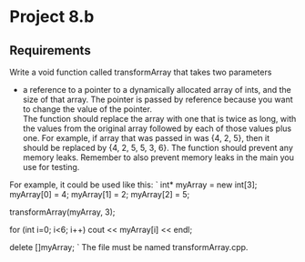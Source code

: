 # Project 8.b

## Requirements
Write a void function called transformArray that takes two parameters 
- a reference to a pointer to a dynamically allocated array of ints,
 and the size of that array.  The pointer is passed by reference 
 because you want to change the value of the pointer.  
 The function should replace the array with one that is twice as long, 
 with the values from the original array followed by each of those values 
 plus one.  For example, if array that was passed in was {4, 2, 5}, 
 then it should be replaced by {4, 2, 5, 5, 3, 6}.  The function should 
 prevent any memory leaks.  Remember to also prevent memory leaks in 
 the main you use for testing.

For example, it could be used like this:
`
   int* myArray = new int[3];
   myArray[0] = 4;
   myArray[1] = 2;
   myArray[2] = 5;

   transformArray(myArray, 3);

   for (int i=0; i<6; i++)
      cout << myArray[i] << endl;

   delete []myArray;
`
The file must be named transformArray.cpp.